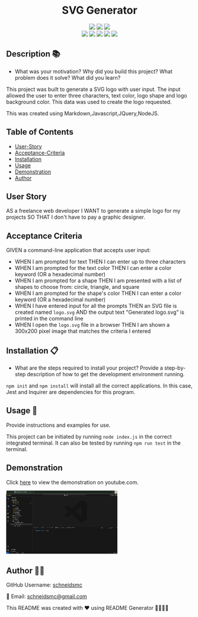 
  
<h1 align="center">SVG Generator </h1>

<div style= "text-align: center;">

  <img src="https://img.shields.io/github/repo-size/schneidsmc/SVGgen08" />
  <img src="https://img.shields.io/github/languages/top/schneidsmc/SVGgen08" />
  <img src="https://img.shields.io/github/last-commit/schneidsmc/SVGgen08" />

  <br />
  
  <img src="https://img.shields.io/badge/Javascript-yellow" />
  <img src="https://img.shields.io/badge/jQuery-blue"  />
  <img src="https://img.shields.io/badge/-node.js-green" />
  <img src="https://img.shields.io/badge/-inquirer-red" >
  <img src="https://img.shields.io/badge/-Markdown-lightgrey" />
</div>

## Description 📚

- What was your motivation? Why did you build this project? What problem does it solve? What did you learn?

This project was built to generate a SVG logo with user input. The input allowed the user to enter three characters, text color, logo shape and logo background color. This data was used to create the logo requested. 

This was created using Markdown,Javascript,JQuery,NodeJS.

## Table of Contents 

- [User-Story](#user-story)
- [Acceptance-Criteria](#acceptance-criteria)
- [Installation](#installation-📋)
- [Usage](#usage-🏁)
- [Demonstration](#demonstration)
- [Author](#author-👋🏽)

## User Story

AS a freelance web developer I WANT to generate a simple logo for my projects SO THAT I don't have to pay a graphic designer.

## Acceptance Criteria

GIVEN a command-line application that accepts user input:

- WHEN I am prompted for text THEN I can enter up to three characters
- WHEN I am prompted for the text color THEN I can enter a color keyword (OR a hexadecimal number)
- WHEN I am prompted for a shape THEN I am presented with a list of shapes to choose from: circle, triangle, and square
- WHEN I am prompted for the shape's color THEN I can enter a color keyword (OR a hexadecimal number)
- WHEN I have entered input for all the prompts THEN an SVG file is created named `logo.svg` AND the output text "Generated logo.svg" is printed in the command line
- WHEN I open the `logo.svg` file in a browser THEN I am shown a 300x200 pixel image that matches the criteria I entered


## Installation 📋

- What are the steps required to install your project? Provide a step-by-step description of how to get the development environment running.

`npm init` and `npm install` will install all the correct applications. In this case, Jest and Inquirer are dependencies for this program.

## Usage 🏁

Provide instructions and examples for use.

This project can be initiated by running `node index.js` in the correct integrated terminal. It can also be tested by running `npm run test` in the terminal.

## Demonstration

Click [here](https://youtu.be/ItunynqFsJM) to view the demonstration on youtube.com.

<img src="./demonstration.gif" alt="gif demonstration" width="300" height="auto">

## Author 👋🏽

GitHub Username: [schneidsmc](https://github.com/schneidsmc)

📧 Email: schneidsmc@gmail.com

This README was created with ❤️ using README Generator 👏🏽👏🏽

